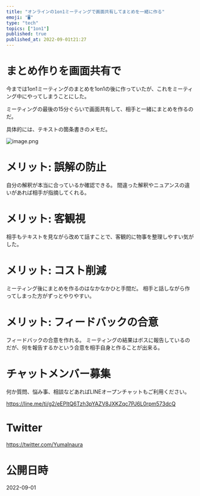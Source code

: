```yaml
---
title: "オンラインの1on1ミーティングで画面共有してまとめを一緒に作る"
emoji: "🖥"
type: "tech"
topics: ["1on1"]
published: true
published_at: 2022-09-01t21:27
---
```


# まとめ作りを画面共有で

今までは1on1ミーティングのまとめを1on1の後に作っていたが、これをミーティング中にやってしまうことにした。

ミーティングの最後の15分ぐらいで画面共有して、相手と一緒にまとめを作るのだ。

具体的には、テキストの箇条書きのメモだ。

![image.png](https://qiita-image-store.s3.ap-northeast-1.amazonaws.com/0/89618/6d94fff6-ddf9-cd37-7776-b5eeec53d06d.png)

# メリット: 誤解の防止

自分の解釈が本当に合っているか確認できる。
間違った解釈やニュアンスの違いがあれば相手が指摘してくれる。

# メリット: 客観視

相手もテキストを見ながら改めて話すことで、客観的に物事を整理しやすい気がした。

# メリット: コスト削減

ミーティング後にまとめを作るのはなかなかひと手間だ。
相手と話しながら作ってしまった方がずっとやりやすい。

# メリット: フィードバックの合意

フィードバックの合意を作れる。
ミーティングの結果はボスに報告しているのだが、何を報告するかという合意を相手自身と作ることが出来る。

<!-- Update From Qiita API -->

# チャットメンバー募集


何か質問、悩み事、相談などあればLINEオープンチャットもご利用ください。

https://line.me/ti/g2/eEPltQ6Tzh3pYAZV8JXKZqc7PJ6L0rpm573dcQ


# Twitter

https://twitter.com/YumaInaura

<!-- Update From Qiita API -->


# 公開日時

2022-09-01
